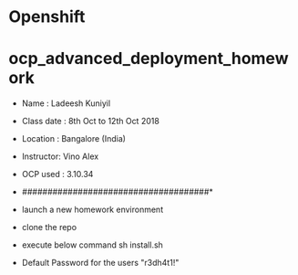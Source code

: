 # Openshift
# ocp_advanced_deployment_homework
* Name : Ladeesh Kuniyil
* Class date : 8th Oct to 12th Oct 2018
* Location : Bangalore (India)
* Instructor: Vino Alex
* OCP used : 3.10.34

* #####################################*
* launch a new homework environment
* clone the repo
* execute below command
  sh install.sh


* Default Password for the users "r3dh4t1!"
